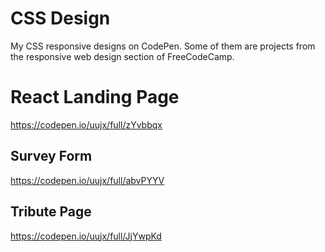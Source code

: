 # CSS Design
My CSS responsive designs on CodePen. Some of them are projects from the responsive web design section of FreeCodeCamp.

# React Landing Page

https://codepen.io/uujx/full/zYvbbqx

## Survey Form

https://codepen.io/uujx/full/abvPYYV

## Tribute Page

https://codepen.io/uujx/full/JjYwpKd
